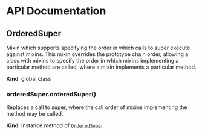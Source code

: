 # API Documentation
<a name="OrderedSuper"></a>
## OrderedSuper
Mixin which supports specifying the order in which calls to super execute against mixins.
This mixin overrides the prototype chain order, allowing a class with mixins to specify
the order in which mixins implementing a particular method are called, where a mixin
implements a particular method.

  **Kind**: global class
<a name="OrderedSuper+orderedSuper"></a>
### orderedSuper.orderedSuper()
Replaces a call to super, where the call order of mixins implementing the
method may be called.

  **Kind**: instance method of <code>[OrderedSuper](#OrderedSuper)</code>
